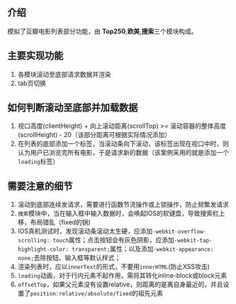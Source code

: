 ## 介绍
模拟了豆瓣电影列表部分功能，由 **Top250**,**欧美**,**搜索**三个模块构成。

## 主要实现功能
1. 各模块滚动至底部请求数据并渲染
2. tab页切换

## 如何判断滚动至底部并加载数据
1. 视口高度(clientHeight) + 向上滚动距离(scrollTop) >= 滚动容器的整体高度(scrollHeight) - 20（该部分距离可根据实际情况添加）
2. 在列表的底部添加一个标签，当滚动条向下滚动，该标签出现在视口中时，则认为用户已浏览完所有电影，于是请求新的数据（该案例采用的就是添加一个`loading`标签）

## 需要注意的细节
1. 滚动到底部连续发请求，需要进行函数节流操作或上锁操作，防止频繁发请求
2. `搜索`模块中，当在输入框中输入数据时，会唤起IOS的软键盘，导致搜索栏上移，布局错乱（fixed的锅)
3. IOS真机测试时，发现滚动条滚动太生硬，应添加`-webkit-overflow-scrolling: touch`属性；点击按钮会有灰色阴影，应添加`-webkit-tap-highlight-color: transparent;`属性；以及添加`-webkit-appearance: none;`去除按钮、输入框等默认样式；
4. 渲染列表时，应以`innerText`的形式，不要用`innerHTML`(防止XSS攻击)
5. `loading`动画，对于行内元素不起作用，需将其转化inline-block或block元素
6. `offsetTop`，如果父元素没有设置relative，则距离的是离自身最近的，并且设置了`position:relative/absolute/fixed`的祖先元素
